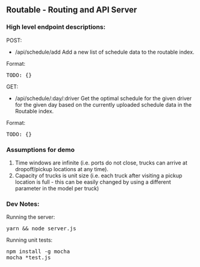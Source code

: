 
Routable - Routing and API Server
---

### High level endpoint descriptions:

POST:
* /api/schedule/add
Add a new list of schedule data to the routable index.

Format:
<pre>
TODO: {}
</pre>

GET:
* /api/schedule/:day/:driver
Get the optimal schedule for the given driver for the given day based on the currently uploaded schedule data in the Routable index.

Format:
<pre>
TODO: {}
</pre>

### Assumptions for demo
<ol>
<li>Time windows are infinite (i.e. ports do not close, trucks can arrive at dropoff/pickup locations at any time).</li>
<li>Capacity of trucks is unit size (i.e. each truck after visiting a pickup location is full - this can be easily changed by using a different parameter in the model per truck)</li>
</ol>

### Dev Notes:
Running the server:
<pre>
yarn && node server.js
</pre>

Running unit tests:
<pre>
npm install -g mocha
mocha *test.js
</pre>


